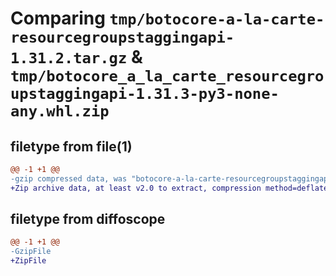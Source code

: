 # Comparing `tmp/botocore-a-la-carte-resourcegroupstaggingapi-1.31.2.tar.gz` & `tmp/botocore_a_la_carte_resourcegroupstaggingapi-1.31.3-py3-none-any.whl.zip`

## filetype from file(1)

```diff
@@ -1 +1 @@
-gzip compressed data, was "botocore-a-la-carte-resourcegroupstaggingapi-1.31.2.tar", last modified: Wed Jul 12 01:44:55 2023, max compression
+Zip archive data, at least v2.0 to extract, compression method=deflate
```

## filetype from diffoscope

```diff
@@ -1 +1 @@
-GzipFile
+ZipFile
```

